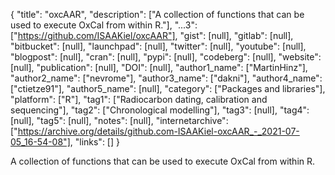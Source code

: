 {
  "title": "oxcAAR",
  "description": ["A collection of functions that can be used to execute OxCal from within R."],
  "...3": ["https://github.com/ISAAKiel/oxcAAR"],
  "gist": [null],
  "gitlab": [null],
  "bitbucket": [null],
  "launchpad": [null],
  "twitter": [null],
  "youtube": [null],
  "blogpost": [null],
  "cran": [null],
  "pypi": [null],
  "codeberg": [null],
  "website": [null],
  "publication": [null],
  "DOI": [null],
  "author1_name": ["MartinHinz"],
  "author2_name": ["nevrome"],
  "author3_name": ["dakni"],
  "author4_name": ["ctietze91"],
  "author5_name": [null],
  "category": ["Packages and libraries"],
  "platform": ["R"],
  "tag1": ["Radiocarbon dating, calibration and sequencing"],
  "tag2": ["Chronological modelling"],
  "tag3": [null],
  "tag4": [null],
  "tag5": [null],
  "notes": [null],
  "internetarchive": ["https://archive.org/details/github.com-ISAAKiel-oxcAAR_-_2021-07-05_16-54-08"],
  "links": []
}

<!-- Generated by csv2md.R – do not edit by hand -->

A collection of functions that can be used to execute OxCal from within R.